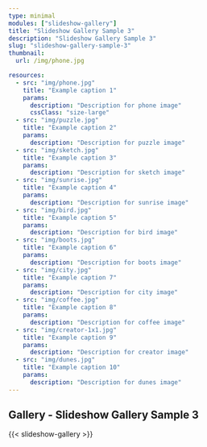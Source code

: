 ```yaml
---
type: minimal
modules: ["slideshow-gallery"]
title: "Slideshow Gallery Sample 3"
description: "Slideshow Gallery Sample 3"
slug: "slideshow-gallery-sample-3"
thumbnail:
  url: /img/phone.jpg

resources:
  - src: "img/phone.jpg"
    title: "Example caption 1"
    params:
      description: "Description for phone image"
      cssClass: "size-large"
  - src: "img/puzzle.jpg"
    title: "Example caption 2"
    params:
      description: "Description for puzzle image"
  - src: "img/sketch.jpg"
    title: "Example caption 3"
    params:
      description: "Description for sketch image"
  - src: "img/sunrise.jpg"
    title: "Example caption 4"
    params:
      description: "Description for sunrise image"
  - src: "img/bird.jpg"
    title: "Example caption 5"
    params:
      description: "Description for bird image"
  - src: "img/boots.jpg"
    title: "Example caption 6"
    params:
      description: "Description for boots image"
  - src: "img/city.jpg"
    title: "Example caption 7"
    params:
      description: "Description for city image"
  - src: "img/coffee.jpg"
    title: "Example caption 8"
    params:
      description: "Description for coffee image"
  - src: "img/creator-1x1.jpg"
    title: "Example caption 9"
    params:
      description: "Description for creator image"
  - src: "img/dunes.jpg"
    title: "Example caption 10"
    params:
      description: "Description for dunes image"
---
```


## Gallery - Slideshow Gallery Sample 3

{{< slideshow-gallery >}}
